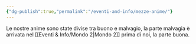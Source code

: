 ```yaml
---
{"dg-publish":true,"permalink":"/eventi-and-info/mezze-anime/"}
---
```


Le nostre anime sono state divise tra buono e malvagio, la parte malvagia è arrivata nel [[Eventi & Info/Mondo 2\|Mondo 2]] prima di noi, la parte buona.